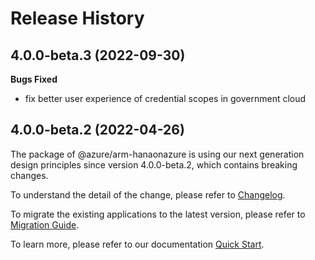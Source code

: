 # Release History

## 4.0.0-beta.3 (2022-09-30)

**Bugs Fixed**

 -  fix better user experience of credential scopes in government cloud

## 4.0.0-beta.2 (2022-04-26)

The package of @azure/arm-hanaonazure is using our next generation design principles since version 4.0.0-beta.2, which contains breaking changes.

To understand the detail of the change, please refer to [Changelog](https://aka.ms/js-track2-changelog).

To migrate the existing applications to the latest version, please refer to [Migration Guide](https://aka.ms/js-track2-migration-guide).

To learn more, please refer to our documentation [Quick Start](https://aka.ms/js-track2-quickstart).
